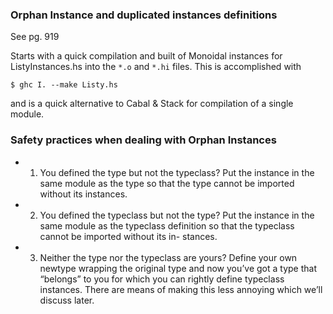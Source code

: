 ### Orphan Instance and duplicated instances definitions

See pg. 919 

Starts with a quick compilation and built of Monoidal instances for ListyInstances.hs into the `*.o` and `*.hi` files. This is accomplished with 

```shell
$ ghc I. --make Listy.hs
```

and is a quick alternative to Cabal & Stack for compilation of a single module.

### Safety practices when dealing with Orphan Instances

- 1. You defined the type but not the typeclass? Put the instance in the same module as the type so that the type cannot be imported without its instances.   
- 2. You defined the typeclass but not the type? Put the instance in the same module as the typeclass definition so that the typeclass cannot be imported without its in- stances.   
- 3. Neither the type nor the typeclass are yours? Define your own newtype wrapping the original type and now you’ve got a type that “belongs” to you for which you can rightly define typeclass instances. There are means of making this less annoying which we’ll discuss later.   
